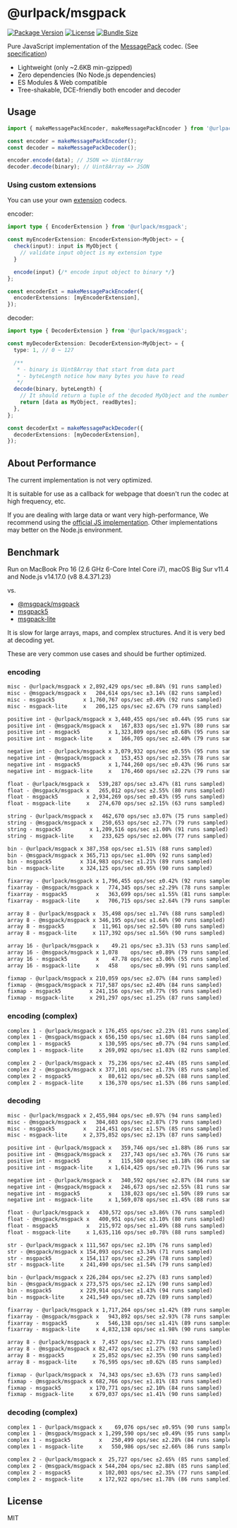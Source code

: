# @urlpack/msgpack

[![Package Version](https://img.shields.io/npm/v/@urlpack/msgpack)](https://npm.im/@urlpack/msgpack)
[![License](https://img.shields.io/npm/l/@urlpack/msgpack)](#License)
[![Bundle Size](https://img.shields.io/bundlephobia/minzip/@urlpack/msgpack)](https://bundlephobia.com/package/@urlpack/msgpack)

Pure JavaScript implementation of the [MessagePack](https://msgpack.org/) codec. (See [specification](https://github.com/msgpack/msgpack/blob/master/spec.md))

- Lightweight (only ~2.6KB min-gzipped)
- Zero dependencies (No Node.js dependencies)
- ES Modules & Web compatible
- Tree-shakable, DCE-friendly both encoder and decoder

## Usage

```ts
import { makeMessagePackEncoder, makeMessagePackEncoder } from '@urlpack/msgpack';

const encoder = makeMessagePackEncoder();
const decoder = makeMessagePackDecoder();

encoder.encode(data); // JSON => Uint8Array
decoder.decode(binary); // Uint8Array => JSON
```

### Using custom extensions

You can use your own [extension](https://github.com/msgpack/msgpack/blob/master/spec.md#extension-types) codecs.

encoder:
```ts
import type { EncoderExtension } from '@urlpack/msgpack';

const myEncoderExtension: EncoderExtension<MyObject> = {
  check(input): input is MyObject {
    // validate input object is my extension type
  }

  encode(input) {/* encode input object to binary */}
};

const encoderExt = makeMessagePackEncoder({
  encoderExtensions: [myEncoderExtension],
});
```

decoder:
```ts
import type { DecoderExtension } from '@urlpack/msgpack';

const myDecoderExtension: DecoderExtension<MyObject> = {
  type: 1, // 0 ~ 127

  /**
   * - binary is Uint8Array that start from data part
   * - byteLength notice how many bytes you have to read
   */
  decode(binary, byteLength) {
    // It should return a tuple of the decoded MyObject and the number of bytes actually read.
    return [data as MyObject, readBytes];
  },
};

const decoderExt = makeMessagePackDecoder({
  decoderExtensions: [myDecoderExtension],
});
```

## About Performance

The current implementation is not very optimized.

It is suitable for use as a callback for webpage that doesn't run the codec at high frequency, etc.

If you are dealing with large data or want very high-performance, We recommend using the [official JS implementation](https://github.com/msgpack/msgpack-javascript). Other implementations may better on the Node.js environment.

## Benchmark

Run on MacBook Pro 16 (2.6 GHz 6-Core Intel Core i7), macOS Big Sur v11.4 and Node.js v14.17.0 (v8 8.4.371.23)

vs.
- [@msgpack/msgpack](https://github.com/msgpack/msgpack-javascript)
- [msgpack5](https://github.com/mcollina/msgpack5)
- [msgpack-lite](https://github.com/kawanet/msgpack-lite)

It is slow for large arrays, maps, and complex structures. And it is very bed at decoding yet.

These are very common use cases and should be further optimized.

### encoding

```txt
misc - @urlpack/msgpack x 2,892,429 ops/sec ±0.84% (91 runs sampled)
misc - @msgpack/msgpack x   204,614 ops/sec ±3.14% (82 runs sampled)
misc - msgpack5         x 1,760,767 ops/sec ±0.49% (92 runs sampled)
misc - msgpack-lite     x   206,125 ops/sec ±2.67% (79 runs sampled)

positive int - @urlpack/msgpack x 3,440,455 ops/sec ±0.44% (95 runs sampled)
positive int - @msgpack/msgpack x   167,833 ops/sec ±1.97% (80 runs sampled)
positive int - msgpack5         x 1,323,809 ops/sec ±0.68% (95 runs sampled)
positive int - msgpack-lite     x   166,705 ops/sec ±2.40% (79 runs sampled)

negative int - @urlpack/msgpack x 3,079,932 ops/sec ±0.55% (95 runs sampled)
negative int - @msgpack/msgpack x   153,453 ops/sec ±2.35% (78 runs sampled)
negative int - msgpack5         x 1,744,260 ops/sec ±0.43% (96 runs sampled)
negative int - msgpack-lite     x   176,460 ops/sec ±2.22% (79 runs sampled)

float - @urlpack/msgpack x   539,287 ops/sec ±3.47% (81 runs sampled)
float - @msgpack/msgpack x   265,012 ops/sec ±2.55% (80 runs sampled)
float - msgpack5         x 2,934,269 ops/sec ±0.43% (95 runs sampled)
float - msgpack-lite     x   274,670 ops/sec ±2.15% (63 runs sampled)

string - @urlpack/msgpack x   462,670 ops/sec ±3.07% (75 runs sampled)
string - @msgpack/msgpack x   250,653 ops/sec ±2.77% (79 runs sampled)
string - msgpack5         x 1,209,516 ops/sec ±1.00% (91 runs sampled)
string - msgpack-lite     x   233,625 ops/sec ±2.06% (77 runs sampled)

bin - @urlpack/msgpack x 387,358 ops/sec ±1.51% (88 runs sampled)
bin - @msgpack/msgpack x 365,713 ops/sec ±1.00% (92 runs sampled)
bin - msgpack5         x 314,983 ops/sec ±1.21% (89 runs sampled)
bin - msgpack-lite     x 324,125 ops/sec ±0.95% (90 runs sampled)

fixarray - @urlpack/msgpack x 1,796,455 ops/sec ±0.42% (92 runs sampled)
fixarray - @msgpack/msgpack x   774,345 ops/sec ±2.29% (78 runs sampled)
fixarray - msgpack5         x   363,699 ops/sec ±1.55% (81 runs sampled)
fixarray - msgpack-lite     x   706,715 ops/sec ±2.64% (79 runs sampled)

array 8 - @urlpack/msgpack x  35,498 ops/sec ±1.74% (88 runs sampled)
array 8 - @msgpack/msgpack x 346,195 ops/sec ±1.64% (90 runs sampled)
array 8 - msgpack5         x  11,961 ops/sec ±2.50% (80 runs sampled)
array 8 - msgpack-lite     x 117,392 ops/sec ±1.56% (90 runs sampled)

array 16 - @urlpack/msgpack x    49.21 ops/sec ±3.31% (53 runs sampled)
array 16 - @msgpack/msgpack x 1,078    ops/sec ±0.89% (79 runs sampled)
array 16 - msgpack5         x    47.78 ops/sec ±3.06% (55 runs sampled)
array 16 - msgpack-lite     x   458    ops/sec ±0.99% (91 runs sampled)

fixmap - @urlpack/msgpack x 210,059 ops/sec ±2.07% (84 runs sampled)
fixmap - @msgpack/msgpack x 717,587 ops/sec ±2.40% (84 runs sampled)
fixmap - msgpack5         x 241,156 ops/sec ±0.77% (95 runs sampled)
fixmap - msgpack-lite     x 291,297 ops/sec ±1.25% (87 runs sampled)
```

### encoding (complex)

```txt
complex 1 - @urlpack/msgpack x 176,455 ops/sec ±2.23% (81 runs sampled)
complex 1 - @msgpack/msgpack x 656,150 ops/sec ±1.60% (84 runs sampled)
complex 1 - msgpack5         x 130,595 ops/sec ±0.77% (94 runs sampled)
complex 1 - msgpack-lite     x 269,092 ops/sec ±1.03% (82 runs sampled)

complex 2 - @urlpack/msgpack x  75,236 ops/sec ±2.44% (85 runs sampled)
complex 2 - @msgpack/msgpack x 377,101 ops/sec ±1.73% (85 runs sampled)
complex 2 - msgpack5         x  80,612 ops/sec ±0.52% (88 runs sampled)
complex 2 - msgpack-lite     x 136,370 ops/sec ±1.53% (86 runs sampled)
```

### decoding

```txt
misc - @urlpack/msgpack x 2,455,984 ops/sec ±0.97% (94 runs sampled)
misc - @msgpack/msgpack x   304,603 ops/sec ±2.87% (79 runs sampled)
misc - msgpack5         x   214,451 ops/sec ±1.57% (85 runs sampled)
misc - msgpack-lite     x 2,375,852 ops/sec ±2.13% (87 runs sampled)

positive int - @urlpack/msgpack x   359,746 ops/sec ±1.88% (86 runs sampled)
positive int - @msgpack/msgpack x   237,743 ops/sec ±3.76% (76 runs sampled)
positive int - msgpack5         x   115,580 ops/sec ±1.18% (86 runs sampled)
positive int - msgpack-lite     x 1,614,425 ops/sec ±0.71% (96 runs sampled)

negative int - @urlpack/msgpack x   340,592 ops/sec ±2.87% (84 runs sampled)
negative int - @msgpack/msgpack x   246,673 ops/sec ±2.55% (81 runs sampled)
negative int - msgpack5         x   138,023 ops/sec ±1.50% (89 runs sampled)
negative int - msgpack-lite     x 1,569,078 ops/sec ±1.45% (88 runs sampled)

float - @urlpack/msgpack x   430,572 ops/sec ±3.86% (76 runs sampled)
float - @msgpack/msgpack x   400,951 ops/sec ±3.10% (80 runs sampled)
float - msgpack5         x   215,972 ops/sec ±1.49% (88 runs sampled)
float - msgpack-lite     x 1,635,116 ops/sec ±0.78% (88 runs sampled)

str - @urlpack/msgpack x 111,567 ops/sec ±2.10% (76 runs sampled)
str - @msgpack/msgpack x 154,093 ops/sec ±3.34% (71 runs sampled)
str - msgpack5         x 154,117 ops/sec ±2.29% (78 runs sampled)
str - msgpack-lite     x 241,490 ops/sec ±1.54% (79 runs sampled)

bin - @urlpack/msgpack x 226,284 ops/sec ±2.27% (83 runs sampled)
bin - @msgpack/msgpack x 273,575 ops/sec ±2.12% (90 runs sampled)
bin - msgpack5         x 229,914 ops/sec ±1.43% (94 runs sampled)
bin - msgpack-lite     x 241,549 ops/sec ±0.72% (89 runs sampled)

fixarray - @urlpack/msgpack x 1,717,264 ops/sec ±1.42% (89 runs sampled)
fixarray - @msgpack/msgpack x   943,892 ops/sec ±2.93% (78 runs sampled)
fixarray - msgpack5         x   546,138 ops/sec ±1.41% (89 runs sampled)
fixarray - msgpack-lite     x 4,832,138 ops/sec ±1.98% (90 runs sampled)

array 8 - @urlpack/msgpack x  7,457 ops/sec ±2.77% (82 runs sampled)
array 8 - @msgpack/msgpack x 82,472 ops/sec ±1.27% (93 runs sampled)
array 8 - msgpack5         x 25,852 ops/sec ±2.35% (90 runs sampled)
array 8 - msgpack-lite     x 76,595 ops/sec ±0.62% (85 runs sampled)

fixmap - @urlpack/msgpack x  74,343 ops/sec ±3.63% (73 runs sampled)
fixmap - @msgpack/msgpack x 682,766 ops/sec ±1.81% (83 runs sampled)
fixmap - msgpack5         x 170,771 ops/sec ±2.10% (84 runs sampled)
fixmap - msgpack-lite     x 679,037 ops/sec ±1.41% (90 runs sampled)
```

### decoding (complex)

```txt
complex 1 - @urlpack/msgpack x    69,076 ops/sec ±0.95% (90 runs sampled)
complex 1 - @msgpack/msgpack x 1,299,590 ops/sec ±0.49% (95 runs sampled)
complex 1 - msgpack5         x   250,499 ops/sec ±2.28% (84 runs sampled)
complex 1 - msgpack-lite     x   550,986 ops/sec ±2.66% (86 runs sampled)

complex 2 - @urlpack/msgpack x  25,727 ops/sec ±2.65% (85 runs sampled)
complex 2 - @msgpack/msgpack x 544,204 ops/sec ±2.88% (85 runs sampled)
complex 2 - msgpack5         x 102,003 ops/sec ±2.35% (77 runs sampled)
complex 2 - msgpack-lite     x 172,922 ops/sec ±1.78% (86 runs sampled)
```

## License

MIT
